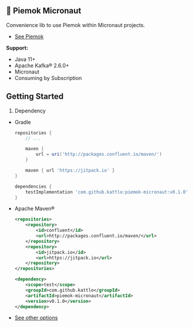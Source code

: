 ## 🥧 Piemok Micronaut

Convenience lib to use Piemok within Micronaut projects.

- [See Piemok](https://github.com/kattlo/piemok)

__Support:__

- Java 11+
- Apache Kafka® 2.6.0+
- Micronaut
- Consuming by Subscription

## Getting Started

1. Dependency

  - Gradle
    ```groovy
    repositories {
        // ...

        maven {
            url = uri('http://packages.confluent.io/maven/')
        }

        maven { url 'https://jitpack.io' }
    }

    dependencies {
	    testImplementation 'com.github.kattlo:piemok-micronaut:v0.1.0'
	}

    ```

  - Apache Maven®
    ```xml
    <repositories>
		<repository>
		    <id>confluent</id>
		    <url>http://packages.confluent.io/maven/</url>
		</repository>
		<repository>
		    <id>jitpack.io</id>
		    <url>https://jitpack.io</url>
		</repository>
	</repositories>

	<dependency>
        <scope>test</scope>
	    <groupId>com.github.kattlo</groupId>
	    <artifactId>piemok-micronaut</artifactId>
	    <version>v0.1.0</version>
	</dependency>
    ```

  - [See other options](https://jitpack.io/#kattlo/piemok-micronaut)